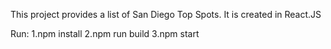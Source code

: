 This project provides a list of San Diego Top Spots. It is created in React.JS

Run:
1.npm install
2.npm run build
3.npm start
